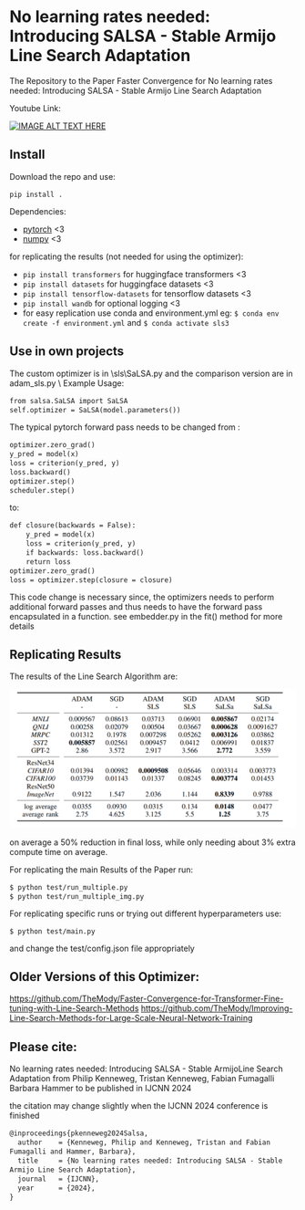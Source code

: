 # No learning rates needed: Introducing SALSA - Stable Armijo Line Search Adaptation

The Repository to the Paper Faster Convergence for No learning rates needed: Introducing SALSA - Stable Armijo Line Search Adaptation

Youtube Link:

[![IMAGE ALT TEXT HERE](https://img.youtube.com/vi/EttProDnEDY/0.jpg)](https://www.youtube.com/watch?v=EttProDnEDY)


## Install
Download the repo and use:

```
pip install .
```

Dependencies:

- [pytorch](https://pytorch.org) <3
- [numpy](https://numpy.org/install/) <3



for replicating the results (not needed for using the optimizer):
- `pip install transformers` for huggingface transformers <3 
- `pip install datasets` for huggingface datasets <3 
- `pip install tensorflow-datasets` for tensorflow datasets <3 
- `pip install wandb` for optional logging <3
- for easy replication use conda and environment.yml eg:
`$ conda env create -f environment.yml` and `$ conda activate sls3`



## Use in own projects

The custom optimizer is in \sls\SaLSA.py and the comparison version are in adam_sls.py \\
Example Usage:

```
from salsa.SaLSA import SaLSA
self.optimizer = SaLSA(model.parameters())
```


The typical pytorch forward pass needs to be changed from :
``` 
optimizer.zero_grad()
y_pred = model(x)
loss = criterion(y_pred, y)    
loss.backward()
optimizer.step()
scheduler.step() 
```
to:
``` 
def closure(backwards = False):
    y_pred = model(x)
    loss = criterion(y_pred, y)
    if backwards: loss.backward()
    return loss
optimizer.zero_grad()
loss = optimizer.step(closure = closure)
```

This code change is necessary since, the optimizers needs to perform additional forward passes and thus needs to have the forward pass encapsulated in a function.
see embedder.py in the fit() method for more details


## Replicating Results
The results of the Line Search Algorithm are:

![Loss Curve](figures/Table.png)

on average a 50\% reduction in final loss, while only needing about 3\% extra compute time on average.


For replicating the main Results of the Paper run:

```
$ python test/run_multiple.py
$ python test/run_multiple_img.py
```


For replicating specific runs or trying out different hyperparameters use:

```
$ python test/main.py 
```

and change the test/config.json file appropriately

## Older Versions of this Optimizer:
https://github.com/TheMody/Faster-Convergence-for-Transformer-Fine-tuning-with-Line-Search-Methods
https://github.com/TheMody/Improving-Line-Search-Methods-for-Large-Scale-Neural-Network-Training




## Please cite:
No learning rates needed: Introducing SALSA - Stable ArmijoLine Search Adaptation
from 
Philip Kenneweg,
Tristan Kenneweg,
Fabian Fumagalli
Barbara Hammer
to be published in IJCNN 2024

the citation may change slightly when the IJCNN 2024 conference is finished

``` 
@inproceedings{pkenneweg2024Salsa,
  author    = {Kenneweg, Philip and Kenneweg, Tristan and Fabian Fumagalli and Hammer, Barbara},
  title     = {No learning rates needed: Introducing SALSA - Stable Armijo Line Search Adaptation},
  journal   = {IJCNN},
  year      = {2024},
}
```

